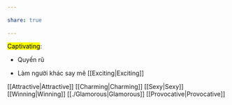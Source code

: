 ---  
share: true  
---  
<mark class="hltr-pink-lace">Captivating</mark>:  
- Quyến rũ  
- Làm người khác say mê [[Exciting|Exciting]]  
[[Attractive|Attractive]] [[Charming|Charming]] [[Sexy|Sexy]] [[Winning|Winning]] [[./Glamorous|Glamorous]] [[Provocative|Provocative]]